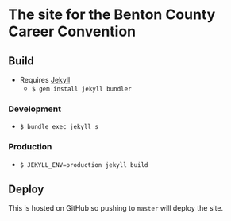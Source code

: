 # The site for the Benton County Career Convention


## Build
* Requires [Jekyll](https://jekyllrb.com)
  * `$ gem install jekyll bundler`

### Development
* `$ bundle exec jekyll s`

### Production
* `$ JEKYLL_ENV=production jekyll build`


## Deploy
This is hosted on GitHub so pushing to `master` will deploy the site.